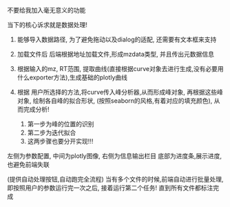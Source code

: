 不要给我加入毫无意义的功能

当下的核心诉求就是数据处理!


1. 能够导入数据路径, 为了避免拖动以及dialog的适配, 还需要有文本框来支持

2. 加载文件后
后端根据地址加载文件,形成mzdata类型, 并且传出元数据信息

3. 根据输入的mz, RT范围, 提取曲线(直接根据curve对象去进行生成,没有必要用什么exporter方法),生成基础的plotly曲线

4. 根据 用户所选择的方法,将curve传入峰分析器,从而形成峰对象, 再根据这些峰对象, 绘制各自峰的拟合形状, (按照seaborn的风格,有着对应的填充颜色), 从而完成分析!
   1. 第一步为峰的位置的识别
   2. 第二步为迭代拟合
   3. 这两步骤也要分开实现!!!

左侧为参数配置,  中间为plotly图像,   右侧为信息输出栏目
底部为进度条,展示进度,也避免前端失联

(提供自动处理按钮,自动跑完全流程)
当有多个文件的时候,前端自动进行批量处理,即按照用户的参数运行完一次之后, 接着运行第二个任务! 直到所有文件都标注完成
